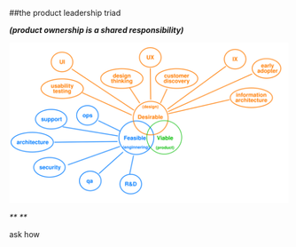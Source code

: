 <!-- .slide: data-background="resources/footer.svg" data-background-size="contain" data-background-position="bottom"  -->

##the product leadership triad

_**(product ownership is a shared responsibility)**_  <!-- .element: style="color:maroon; font-size: .5em" -->


<img class="plain" src="resources/triad-engineering-design.svg" />

_** **_  <!-- .element: style="color:maroon; font-size: .5em" -->


<aside class="notes">
  ask how
</aside>
